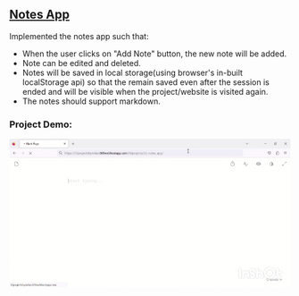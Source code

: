## [Notes App](https://50projectsbymilan.000webhostapp.com/50projects/33_notes_app/)
Implemented the notes app such that:
- When the user clicks on "Add Note" button, the new note will be added.
- Note can be edited and deleted. 
- Notes will be saved in local storage(using browser's in-built localStorage api) so that the remain saved even after the session is ended and will be visible when the project/website is visited again.
- The notes should support markdown.


### Project Demo:
![Project Demo](https://github.com/milan-vishnoi/50-Days-50-Projects/blob/main/33.%20Notes%20App/demo.gif)